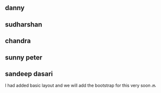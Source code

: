 ## danny 
## sudharshan 
## chandra
##  sunny peter 
## sandeep dasari 
I had  added basic layout  and we will add the bootstrap for this very soon 🔜 
